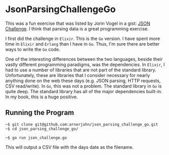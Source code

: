 JsonParsingChallengeGo
=====================

This was a fun exercise that was listed by Jorin Vogel in a gist: [JSON Challenge]("https://gist.github.com/jorin-vogel/2e43ffa981a97bc17259"). I think that parsing data is a great programming exercise. 

I first did the challenge in `Elixir`. This is the `Go` version. I have spent more time in `Elixir` and `Erlang` than I have in `Go`.
Thus, I'm sure there are better ways to write the `Go` code. 

One of the interesting differences between the two languages, beside their vastly different programming paradigms, was the dependencies.
In `Elixir`, I had to use a number of libraries that are not part of the standard library. Unfortunately, these are libraries that I consider
necessary for nearly anything done on the web these days (e.g. JSON parsing, HTTP requests, CSV read/write). In `Go`, this was not a problem.
The standard library in `Go` is quite deep. The standard library has all of the major dependencies built-in. In my book, this is a huge positive.

## Running the Program

```
~$ git clone git@github.com:arnerjohn/json_parsing_challenge_go.git
~$ cd json_parsing_challenge_go/

~$ go run json_challenge.go 
```

This will output a CSV file with the days date as the filename.
